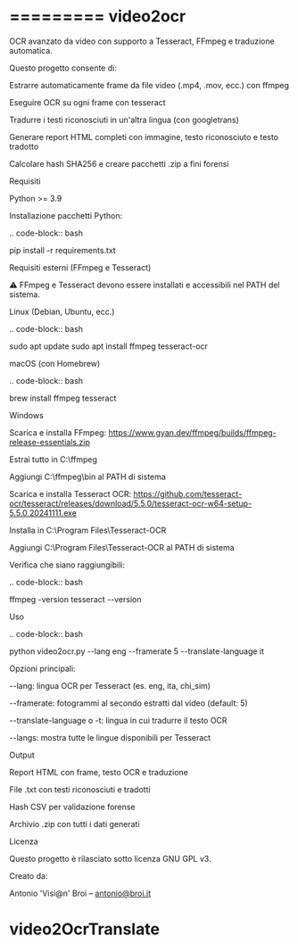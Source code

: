 =========
video2ocr
=========
OCR avanzato da video con supporto a Tesseract, FFmpeg e traduzione automatica.

Questo progetto consente di:

Estrarre automaticamente frame da file video (.mp4, .mov, ecc.) con ffmpeg

Eseguire OCR su ogni frame con tesseract

Tradurre i testi riconosciuti in un'altra lingua (con googletrans)

Generare report HTML completi con immagine, testo riconosciuto e testo tradotto

Calcolare hash SHA256 e creare pacchetti .zip a fini forensi

Requisiti

Python >= 3.9

Installazione pacchetti Python:

.. code-block:: bash

pip install -r requirements.txt

Requisiti esterni (FFmpeg e Tesseract)

⚠️ FFmpeg e Tesseract devono essere installati e accessibili nel PATH del sistema.

Linux (Debian, Ubuntu, ecc.)

.. code-block:: bash

sudo apt update
sudo apt install ffmpeg tesseract-ocr

macOS (con Homebrew)

.. code-block:: bash

brew install ffmpeg tesseract

Windows

Scarica e installa FFmpeg:
https://www.gyan.dev/ffmpeg/builds/ffmpeg-release-essentials.zip

Estrai tutto in C:\ffmpeg

Aggiungi C:\ffmpeg\bin al PATH di sistema

Scarica e installa Tesseract OCR:
https://github.com/tesseract-ocr/tesseract/releases/download/5.5.0/tesseract-ocr-w64-setup-5.5.0.20241111.exe

Installa in C:\Program Files\Tesseract-OCR

Aggiungi C:\Program Files\Tesseract-OCR al PATH di sistema

Verifica che siano raggiungibili:

.. code-block:: bash

ffmpeg -version
tesseract --version

Uso

.. code-block:: bash

python video2ocr.py --lang eng --framerate 5 --translate-language it

Opzioni principali:

--lang: lingua OCR per Tesseract (es. eng, ita, chi_sim)

--framerate: fotogrammi al secondo estratti dal video (default: 5)

--translate-language o -t: lingua in cui tradurre il testo OCR

--langs: mostra tutte le lingue disponibili per Tesseract

Output

Report HTML con frame, testo OCR e traduzione

File .txt con testi riconosciuti e tradotti

Hash CSV per validazione forense

Archivio .zip con tutti i dati generati

Licenza

Questo progetto è rilasciato sotto licenza GNU GPL v3.

Creato da:

Antonio 'Visi@n' Broi – antonio@broi.it

# video2OcrTranslate

